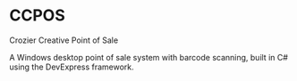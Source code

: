 # CCPOS
 Crozier Creative Point of Sale

A Windows desktop point of sale system with barcode scanning, built in C# using the DevExpress framework.
